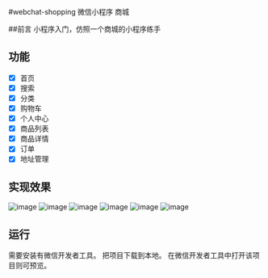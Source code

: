 #webchat-shopping
微信小程序 商城

##前言
小程序入门，仿照一个商城的小程序练手

## 功能
- [x] 首页
- [x] 搜索
- [x] 分类
- [x] 购物车
- [x] 个人中心
- [x] 商品列表
- [x] 商品详情
- [x] 订单
- [x] 地址管理

## 实现效果
![image](https://github.com/Sunshine0508/webchat-shopping/blob/master/image/1.png) 
![image](https://github.com/Sunshine0508/webchat-shopping/blob/master/image/2.png) 
![image](https://github.com/Sunshine0508/webchat-shopping/blob/master/image/3.png) 
![image](https://github.com/Sunshine0508/webchat-shopping/blob/master/image/4.png) 
![image](https://github.com/Sunshine0508/webchat-shopping/blob/master/image/5.png) 
![image](https://github.com/Sunshine0508/webchat-shopping/blob/master/image/6.png) 

## 运行
需要安装有微信开发者工具。
把项目下载到本地。
在微信开发者工具中打开该项目则可预览。